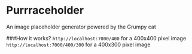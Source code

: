 Purrraceholder
=============

An image placeholder generator powered by the Grumpy cat

###How it works?
`http://localhost:7000/400` for a 400x400 pixel image  
`http://localhost:7000/400/300` for a 400x300 pixel image  
